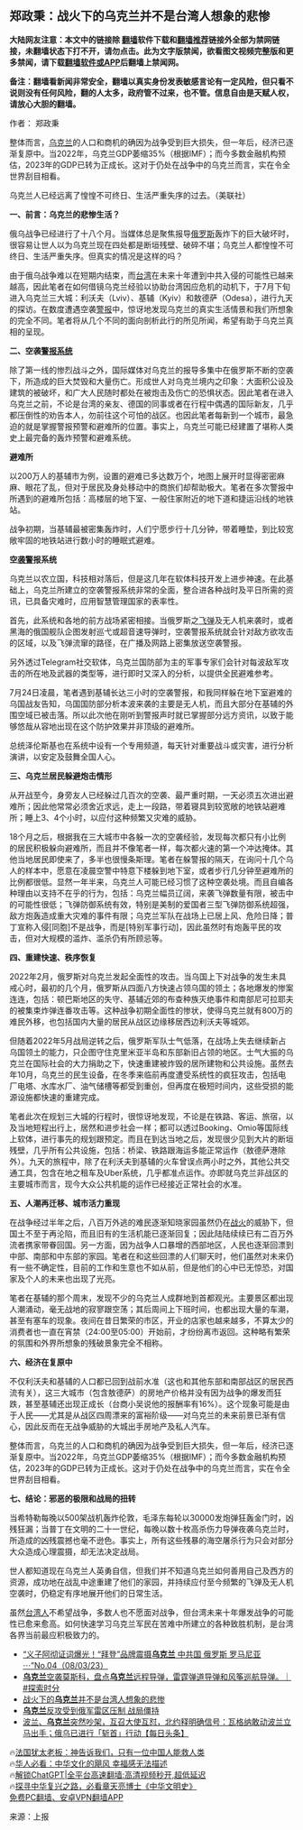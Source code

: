  <!-- 面包屑导航 --> <h2>郑政秉：战火下的乌克兰并不是台湾人想象的悲惨</h2> <p class="notice"><b>大陆网友注意：本文中的链接除 <a href="https://github.com/bannedbook/fanqiang" >翻墙</a>软件下载和<a href="https://github.com/killgcd/justmysocks/blob/master/README.md">翻墙推荐</a>链接外全部为禁网链接，未翻墙状态下打不开，请勿点击。此为文字版禁闻，欲看图文视频完整版和更多禁闻，请下载<a href="https://github.com/bannedbook/fanqiang">翻墙软件或APP</a>后翻墙上禁闻网。</p><p>备注：翻墙看新闻非常安全，翻墙以真实身份发表敏感言论有一定风险，但只看不说则没有任何风险，翻的人太多，政府管不过来，也不管。信息自由是天赋人权，请放心大胆的翻墙。</b></p>  <div class="entry"> <p>作者： 郑政秉</p> <p id="summary">整体而言，<a href="https://www.bannedbook.org/bnews/tag/%e4%b9%8c%e5%85%8b%e5%85%b0/" class="st_tag internal_tag" rel="tag" title="标签 乌克兰 下的日志">乌克兰</a>的人口和商机的确因为战争受到巨大损失，但一年后，经济已逐渐复原中。当2022年，乌克兰GDP萎缩35%（根据IMF）；而今多数金融机构预估，2023年的GDP已转为正成长。这对于仍处在战争中的乌克兰而言，实在令全世界刮目相看。</p> <p id="conimg">乌克兰人已经远离了惶惶不可终日、生活严重失序的过去。（美联社）</p> <p><strong>一、前言：乌克兰的悲惨生活？</strong></p> <p>俄乌战争已经进行了十八个月。当媒体总是聚焦报导<a href="https://www.bannedbook.org/bnews/tag/%e4%bf%84%e7%bd%97%e6%96%af/" class="st_tag internal_tag" rel="tag" title="标签 俄罗斯 下的日志">俄罗斯</a>轰炸下的巨大破坏时，很容易让世人以为乌克兰现在四处都是断垣残壁、破碎不堪；乌克兰人都惶惶不可终日、生活严重失序。但真实的情况是这样的吗？</p> <p>由于俄乌战争难以在短期内结束，而<a href="https://www.bannedbook.org/bnews/tag/%e5%8f%b0%e6%b9%be/" class="st_tag internal_tag" rel="tag" title="标签 台湾 下的日志">台湾</a>在未来十年遭到中共入侵的可能性已越来越高，因此笔者在如何借镜乌克兰经验以协助台湾因应危机的动机下，于7月下旬进入乌克兰三大城：利沃夫（Lviv）、基辅（Kyiv）和敖德萨（Odesa），进行九天的探访。在数度遭遇空袭<a href="https://www.bannedbook.org/bnews/tag/%E8%AD%A6%E6%8A%A5/" class="st_tag internal_tag" rel="tag" title="标签 警报 下的日志">警报</a>中，惊讶地发现乌克兰的真实生活情景和我们所想象的完全不同。笔者将从几个不同的面向剖析此行的所见所闻，希望有助于乌克兰真相的呈现。</p> <p><strong>二、空袭<a href="https://www.bannedbook.org/bnews/tag/%E8%AD%A6%E6%8A%A5%E7%B3%BB%E7%BB%9F/" class="st_tag internal_tag" rel="tag" title="标签 警报系统 下的日志">警报系统</a></strong></p> <p>除了第一线的惨烈战斗之外，国际媒体对乌克兰的报导多集中在俄罗斯不断的空袭下，所造成的巨大焚毁和大量伤亡。形成世人对乌克兰境内之印象：大面积公设及建筑的被破坏，和广大人民随时都处在被炮击及伤亡的恐惧状态。因此笔者在进入乌克兰之前，不论是台湾的亲友、德国的同事或者在行程中偶遇的国际新友，几乎都压倒性的劝告本人，勿前往这个可怕的战区。也因此笔者每新到一个城市，最急迫的就是掌握警报预警和避难所的位置。事实上，乌克兰可能已经建置了堪称人类史上最完备的轰炸预警和避难系统。</p> <p><strong>避难所</strong></p> <p>以200万人的基辅市为例，设置的避难已多达数万个，地图上展开时显得密密麻麻、眼花了乱，但对于居民及身处移动中的商旅们却帮助极大。笔者在多次警报中所遇到的避难所包括：高楼层的地下室、一般住家附近的地下道和捷运沿线的地铁站。</p> <p>战争初期，当基辅最被密集轰炸时，人们宁愿步行十几分钟，带着睡垫，到比较宽敞牢固的地铁站进行数小时的睡眠式避难。</p> <p><strong>空<a href="https://www.bannedbook.org/bnews/tag/%e8%a2%ad%e8%ad%a6/" class="st_tag internal_tag" rel="tag" title="标签 袭警 下的日志">袭警</a>报系统</strong></p> <p>乌克兰以农立国，科技相对落后，但是这几年在软体科技开发上进步神速。在此基础上，乌克兰所建立的空袭警报系统非常的全面，整合进各种战时及平日所需的资讯，已具备灾难时，应用智慧管理国家的表率性。</p> <p>首先，此系统和各地的前方战场紧密相接。当俄罗斯之<a href="https://www.bannedbook.org/bnews/tag/%e9%a3%9e%e5%bc%b9/" class="st_tag internal_tag" rel="tag" title="标签 飞弹 下的日志">飞弹</a>及无人机来袭时，或者黑海的俄国舰队企图发射巡弋或超音速导弹时，空袭警报系统就会针对敌方欲攻击的区域，以及飞弹流窜的路径，在广播及网路上密集放送空袭警报。</p> <p>另外透过Telegram社交软体，乌克兰国防部为主的军事专家们会针对每波敌军攻击的所在地及武器的类型等，进行即时又深入的分析，以提供全民避难参考。</p> <p>7月24日凌晨，笔者遇到基辅长达三小时的空袭警报，和我同样躲在地下室避难的乌国战友告知，乌国国防部分析本波来袭的主要是无人机，而且大部分在基辅的外围空域已被击落。所以此次他在刚听到警报声时就已掌握部分远方资讯，以致于能够悠哉从容地出现在这个防护效果并非顶级的避难所。</p> <p>总统泽伦斯基也在系统中设有一个专用频道，每天针对重要战斗或灾害，进行分析演讲，以安定及鼓舞全国人心。</p> <p><strong>三、乌克兰居民躲避炮击情形</strong></p>  <p>从开战至今，身旁友人已经躲过几百次的空袭、最严重时期，一天必须五次进出避难所；因此他常常必须舍近求远，走上一段路，带着寝具到较宽敞的地铁站避难所；睡上3、4个小时，以应付这种频繁又灾难的威胁。</p> <p>18个月之后，根据我在三大城市中各躲一次的空袭经验，发现每次都只有小比例的居民积极躲向避难所，而且并不像笔者一样，每次都火速的第一个冲达掩体。其他当地居民即使来了，多半也很慢条斯理。笔者在躲警报的隔天，在询问十几个乌人的样本中，愿意在凌晨空警中特意下楼躲到地下室，或者步行几分钟至避难所的比例都很低。显然一年半来，乌克兰人可能已经习惯了这种空袭处境。而且自编各种理由以支持不在乎的行为，包括：乌克兰幅员辽阔，来袭飞弹数量有限，被击中的可能性很低；飞弹防御系统有效，特别是美制的爱国者三型飞弹防御系统超强，敌方炮轰造成重大灾难的事件有限；乌克兰军队在战场上已居上风、危险日降；普丁宣称入侵[同胞]不是战争，而是[特别军事行动]，因此虽然时有炮轰平民的攻击，但对大规模的滥炸、滥杀仍有所顾忌等。</p> <p><strong>四、重建快速、秩序恢复</strong></p> <p>2022年2月，俄罗斯对乌克兰发起全面性的攻击。当乌国上下对战争的发生未具戒心时，最初的几个月，俄罗斯从四面八方快速占领乌国的领土；各地爆发的惨案连连，包括：顿巴斯地区的失守、基辅近郊的布查种族灭绝事件和南部尼可拉耶夫的被集束炸弹连番攻击等。这种战争初期全面性的惨状，使得乌克兰就有800万的难民外移，也包括国内大量的居民从战区边缘移居西边利沃夫等城郊。</p> <p>但随着2022年5月战局逆转之后，俄罗斯军队士气低落，在战场上失去继续新占乌国领土的能力，只企图守住克里米亚半岛和东部新旧占领的地区。士气大振的乌克兰在国际社会的大力捐助之下，快速重建被炸毁的居所建物和公共设施。虽然去年10月，乌克兰的民生设备，在冬季来临前再度遭受系统性的疯狂攻击，包括电厂电塔、水库水厂、油气储槽等都受到重创，但再度在极短时间内，这些受损的能源设施都快速的重建完成。</p> <p>笔者此次在规划三大城的行程时，很惊讶地发现，不论是在铁路、客运、旅宿，以及当地短程出行上，居然和进步社会一样；都可以透过Booking、Omio等国际线上软体，进行事先的规划跟预定。而且在到达当地之后，发现很少见到大片的断垣残壁，几乎所有公共设施，包括：桥梁、铁路跟海运多能正常运作（敖德萨港除外）。九天的旅程中，除了在利沃夫到基辅的火车曾误点两小时之外，其他公共交通工具，包含在地之租车及Uber系统，几乎都准点运作。亦即就乌克兰非战区的主要城市而言，现今大众公共机能的运作已经接近正常社会的水准。</p> <p><strong>五、人潮再迁移、城市活力重现</strong></p> <p>在战争经过半年之后，八百万外逃的难民逐渐知晓家园虽然仍在<a href="https://www.bannedbook.org/bnews/tag/%E6%88%98%E7%81%AB/" class="st_tag internal_tag" rel="tag" title="标签 战火 下的日志">战火</a>的威胁下，但国土不至于再沦陷，而且旧有的生活机能已逐渐回复；因此陆陆续续已有二百万外流者携家带眷回国。另一方面，因为战争人口暴增的西部地区，人民也逐渐回漂到中部、南部和中东部的家园。笔者在和这些回漂的人们聊天时，他们虽然对未来仍有一些不确定性，目前的工作和生意也不如从前，但是他们的心中已无惊恐，对国家及个人的未来也出现了光亮。</p> <p>笔者在基辅的那个周末，发现不少的乌克兰人成群地到首都观光。主要景区都出现人潮涌动，毫无战地的寂寥跟空荡；其后周间上下班时间，也都出现大量的车潮，甚至有塞车的现象。夜间在昔日繁荣的市区，开业的店家也越来越多，不算太少的消费者也一直在宵禁（24:00至05:00）开始前，才纷纷离市返回。这种略有繁荣的氛围和外界所想象的残破景象完全不相称。</p>  <p><strong>六、经济在复原中</strong></p> <p>不仅利沃夫和基辅的人口都已回到战前水准（这也和其他东部和南部战区的居民西流有关），这三大城市（包含敖德萨）的房地产价格并没有因为战争的爆发而狂跌，甚至基辅还出现正成长（台商小吴说他的报酬率有16%）。这个现象可能是由于人民——尤其是从战区四周漂来的富裕阶级——对乌克兰的未来前景已渐有信心，因此反而在无战争威胁的大城出手房地产及私人汽车。</p> <p>整体而言，乌克兰的人口和商机的确因为战争受到巨大损失，但一年后，经济已逐渐复原中。当2022年，乌克兰GDP萎缩35%（根据IMF）；而今多数金融机构预估，2023年的GDP已转为正成长。这对于仍处在战争中的乌克兰而言，实在令全世界刮目相看。</p> <p><strong>七、结论：邪恶的极限和战局的扭转</strong></p> <p>当希特勒每晚以500架战机轰炸伦敦，毛泽东每轮以30000发炮弹狂轰金门时，凶残狂漏；当普丁在文明的二十一世纪，每晚以数十枚高杀伤力导弹夜袭乌克兰时，所造成的凶残震撼也毫不逊色。事实上，所有这些残暴的海空屠杀行为只会对部分大众造成心理震摄，却无法决定战局。</p> <p>世人都知道现在乌克兰人英勇自信，但我们并不知道乌克兰如何善用自己及西方的资源，成功地在战乱中途重建了他们的家园，并持续应付至今频繁的飞弹及无人机空袭时，仍稳定有序地展开他们的日常生活。</p> <p>虽然<a href="https://www.bannedbook.org/bnews/tag/%E5%8F%B0%E6%B9%BE%E4%BA%BA/" class="st_tag internal_tag" rel="tag" title="标签 台湾人 下的日志">台湾人</a>不希望战争，多数人也不愿面对战争，但台湾未来十年爆发战争的可能性已愈来愈高。如何快速学习乌克兰军民在苦难中所建立的各种致胜机制，是台湾各界当前最应积极致力的。</p> <!--<div id="taboola-mid-1"></div>--><ul class='op-related-articles' title='相关阅读'> <li><a href='https://www.bannedbook.org/bnews/sohnews/20230804/1915644.html' target='_blank'>“义子阿彻证词爆光！“拜登”品牌震摄<b>乌克兰</b> 中共国 俄罗斯 罗马尼亚 ⋯”No.04（08/03/23）</a></li> <li><a href='https://www.bannedbook.org/bnews/sohnews/20230803/1915496.html' target='_blank'><b>乌克兰</b>空袭莫斯科，盘点<b>乌克兰</b>远程导弹，雷霆弹道导弹和风筝巡航导弹。｜ #探索时分</a></li> <li><a href='https://www.bannedbook.org/bnews/ssgc/20230803/1915462.html' target='_blank'>战火下的<b>乌克兰</b>并不是台湾人想象的悲惨</a></li> <li><a href='https://www.bannedbook.org/bnews/baitai/20230803/1915425.html' target='_blank'><b>乌克兰</b>反攻受到俄军雷区压制 战局僵持</a></li> <li><a href='https://www.bannedbook.org/bnews/baitai/20230803/1915337.html' target='_blank'>波兰、<b>乌克兰</b>突然吵架，互召大使互怼，北约释明确信号：瓦格纳敢动波兰立马出手；俄乌已进行「斩首」行动【每日头条】</a></li> </ul> <p class="texttj"> 🔥<a href="https://www.bannedbook.org/bnews/ssgc/20230219/1850782.html" target="_blank">法国犹太老板：神告诉我们，只有一位中国人能救人类</a><br/> 🔥<a href="https://www.bannedbook.org/bnews/comments/20220220/1694796.html" target="_blank">华人必看：中华文化的飓风 幸福感无法描述</a><br/> 🔥<a href="https://github.com/bannedbook/fanqiang/wiki/V2ray%E6%9C%BA%E5%9C%BA" target="_blank">解锁ChatGPT|全平台高速翻墙:高清视频秒开,超低延迟</a><br/> 🔥<a href="https://www.bannedbook.org/bnews/comments/20220808/1768773.html" target="_blank">探寻中华复兴之路，必看章天亮博士《中华文明史》</a><br/> <a href="https://github.com/bannedbook/fanqiang/wiki/%E7%A6%81%E9%97%BB%E7%BD%91%E5%AE%89%E5%8D%93%E7%BF%BB%E5%A2%99%E6%96%B0%E9%97%BBAPP" target="_blank">免费PC翻墙、安卓VPN翻墙APP</a><br/> </p><p class="src-info">来源：上报 </p> <a name='sharetosocial'></a> <div style="margin-bottom:5px;padding-bottom:5px;clear:both"> <div id="archive-pix-1" class="banner-ads"> <!-- AuctionX Display platform tag START --> <div id="27602x728x90x621x_ADSLOT1" clicktrack="%%CLICK_URL_ESC%%"></div>  <!-- AuctionX Display platform tag END --> </div> <div id="archive-pix-2" class="banner-ads"> <!-- AuctionX Display platform tag START --> <div id="27556x300x250x621x_ADSLOT1" clicktrack="%%CLICK_URL_ESC%%" style="margin:0 auto;text-align:center"></div>  <!-- AuctionX Display platform tag END --> </div> </div>  <div id="archive-pix-1" class="banner-ads"> <!-- AuctionX Display platform tag START --> <div id="27603x728x90x621x_ADSLOT1" clicktrack="%%CLICK_URL_ESC%%"></div>  <!-- AuctionX Display platform tag END --> </div> </div><!--END ENTRY--> 